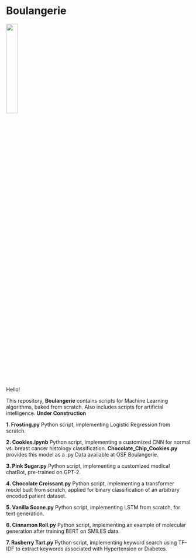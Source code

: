 # Boulangerie

<img src="https://user-images.githubusercontent.com/122175565/211167463-26e5dff8-a55d-4af6-8617-7e90895c0db3.jpg" width=25% height=25%>

Hello!

This repository, **Boulangerie** contains scripts for Machine Learning algorithms, baked from scratch. Also includes scripts for artificial intelligence. 
**Under Construction**

**1. Frosting.py** Python script, implementing Logistic Regression from scratch.

**2. Cookies.ipynb** Python script, implementing a customized CNN for normal vs. breast cancer histology classification. **Chocolate_Chip_Cookies.py** provides this model as a .py Data available at OSF Boulangerie.

**3. Pink Sugar.py** Python script, implementing a customized medical chatBot, pre-trained on GPT-2.

**4. Chocolate Croissant.py** Python script, implementing a transformer model built from scratch, applied for binary classification of an arbitrary encoded patient dataset.

**5. Vanilla Scone.py** Python script, implementing LSTM from scratch, for text generation.

**6. Cinnamon Roll.py** Python script, implementing an example of molecular generation after training BERT on SMILES data.

**7. Rasberry Tart.py** Python script, implementing keyword search using TF-IDF to extract keywords associated with Hypertension or Diabetes.













